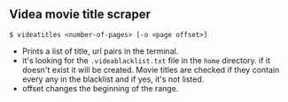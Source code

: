 ## Videa movie title scraper

```
$ videatitles <number-of-pages> [-o <page offset>]
```

- Prints a list of title, url pairs in the terminal.
- it's looking for the `.videablacklist.txt` file in the `home` directory.
    if it doesn't exist it will be created. Movie titles are checked if
    they contain every any in the blacklist and if yes, it's not listed.
- offset changes the beginning of the range.

